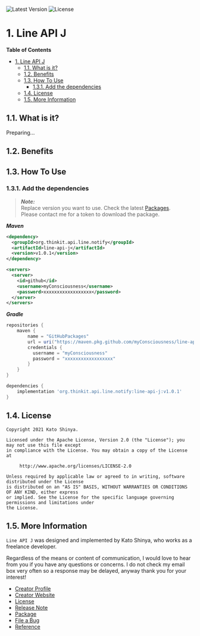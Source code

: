 ![Latest Version](https://img.shields.io/badge/Latest_Version-v1.0.1-27ae60.svg?style=for-the-badge)
![License](https://img.shields.io/badge/License-Apache_2.0-e74c3c.svg?style=for-the-badge)</br>

# 1. Line API J

**Table of Contents**

- [1. Line API J](#1-line-api-j)
  - [1.1. What is it?](#11-what-is-it)
  - [1.2. Benefits](#12-benefits)
  - [1.3. How To Use](#13-how-to-use)
    - [1.3.1. Add the dependencies](#131-add-the-dependencies)
  - [1.4. License](#14-license)
  - [1.5. More Information](#15-more-information)

## 1.1. What is it?

Preparing...

## 1.2. Benefits

## 1.3. How To Use

### 1.3.1. Add the dependencies

> **_Note:_**</br>
> Replace version you want to use. Check the latest [Packages](https://github.com/myConsciousness/line-api-j/packages).</br>
> Please contact me for a token to download the package.

**_Maven_**

```xml
<dependency>
  <groupId>org.thinkit.api.line.notify</groupId>
  <artifactId>line-api-j</artifactId>
  <version>v1.0.1</version>
</dependency>

<servers>
  <server>
    <id>github</id>
    <username>myConsciousness</username>
    <password>xxxxxxxxxxxxxxxxxx</password>
  </server>
</servers>
```

**_Gradle_**

```gradle
repositories {
    maven {
        name = "GitHubPackages"
        url = uri("https://maven.pkg.github.com/myConsciousness/line-api-j")
        credentials {
          username = "myConsciousness"
          password = "xxxxxxxxxxxxxxxxxx"
        }
    }
}

dependencies {
    implementation 'org.thinkit.api.line.notify:line-api-j:v1.0.1'
}
```

## 1.4. License

```license
Copyright 2021 Kato Shinya.

Licensed under the Apache License, Version 2.0 (the "License"); you may not use this file except
in compliance with the License. You may obtain a copy of the License at

     http://www.apache.org/licenses/LICENSE-2.0

Unless required by applicable law or agreed to in writing, software distributed under the License
is distributed on an "AS IS" BASIS, WITHOUT WARRANTIES OR CONDITIONS OF ANY KIND, either express
or implied. See the License for the specific language governing permissions and limitations under
the License.
```

## 1.5. More Information

`Line API J` was designed and implemented by Kato Shinya, who works as a freelance developer.

Regardless of the means or content of communication, I would love to hear from you if you have any questions or concerns. I do not check my email box very often so a response may be delayed, anyway thank you for your interest!

- [Creator Profile](https://github.com/myConsciousness)
- [Creator Website](https://myconsciousness.github.io/)
- [License](https://github.com/myConsciousness/line-api-j/blob/master/LICENSE)
- [Release Note](https://github.com/myConsciousness/line-api-j/releases)
- [Package](https://github.com/myConsciousness/line-api-j/packages)
- [File a Bug](https://github.com/myConsciousness/line-api-j/issues)
- [Reference](https://myconsciousness.github.io/line-api-j/)
